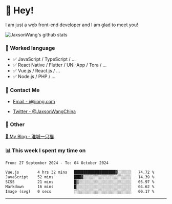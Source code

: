 # 👋 Hey!

I am just a web front-end developer and I am glad to meet you!

![JaxsonWang's github stats](https://github-readme-stats.vercel.app/api?username=JaxsonWang&&show_icons=true&&title_color=1abc9c&&icon_color=1abc9c)


### 📝 Worked language

- ✅ JavaScript / TypeScript / ...
- ✅ React Native / Flutter / UNI-App / Tora / ...
- ✅ Vue.js / React.js / ...
- ✅ Node.js / PHP / ...

### 📮 Contact Me

- [Email - i@iiong.com](mailto:i@iiong.com)

- [Twitter - @JaxsonWangChina](https://twitter.com/JaxsonWangChina)

### 🤪 Other

[📌 My Blog - 淮城一只猫](https://iiong.com)

### 📊 This week I spent my time on

<!--START_SECTION:waka-->

```txt
From: 27 September 2024 - To: 04 October 2024

Vue.js        4 hrs 32 mins   ██████████████████▓░░░░░░   74.72 %
JavaScript    52 mins         ███▓░░░░░░░░░░░░░░░░░░░░░   14.39 %
SCSS          21 mins         █▒░░░░░░░░░░░░░░░░░░░░░░░   05.97 %
Markdown      16 mins         █░░░░░░░░░░░░░░░░░░░░░░░░   04.62 %
Image (svg)   0 secs          ░░░░░░░░░░░░░░░░░░░░░░░░░   00.17 %
```

<!--END_SECTION:waka-->

---
